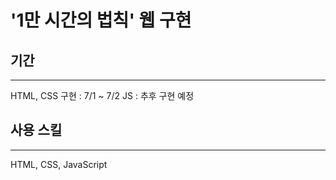 # '1만 시간의 법칙' 웹 구현

## 기간
---
HTML, CSS 구현 : 7/1 ~ 7/2
JS : 추후 구현 예정

## 사용 스킬
---
HTML, CSS, JavaScript

